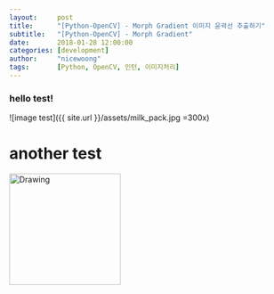 ```yaml
---
layout:     post
title:      "[Python-OpenCV] - Morph Gradient 이미지 윤곽선 추출하기"
subtitle:   "[Python-OpenCV] - Morph Gradient" 
date:       2018-01-28 12:00:00
categories: [development]
author:     "nicewoong"
tags:       [Python, OpenCV, 인턴, 이미지처리]
---
```



### hello test!  
![image test]({{ site.url }}/assets/milk_pack.jpg =300x)

# another test
<img src="{{ site.url }}/assets/milk_pack.jpg" alt="Drawing" style="width: 200px;"/>
<br>
<br>
